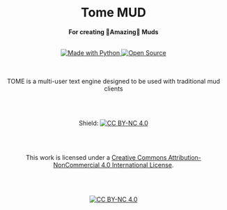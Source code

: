 <div align="center">
  <br>
  <h1>Tome MUD</h1>
  <strong>For creating 🌟Amazing🌟 Muds </strong>
  <br><br>

  <p align="center">
    <a href="https://forthebadge.com">
      <img src="https://forthebadge.com/images/badges/made-with-python.svg" alt="Made with Python">
    </a>
    <a href="https://forthebadge.com">
      <img src="https://forthebadge.com/images/badges/open-source.svg" alt="Open Source">
    </a>
  </p>

  <br><br>
  TOME is a multi-user text engine designed to be used with traditional mud clients

  <br><br>

  <p align="center">
    Shield:
    <a href="https://creativecommons.org/licenses/by-nc/4.0/">
      <img src="https://img.shields.io/badge/License-CC%20BY--NC%204.0-lightgrey.svg" alt="CC BY-NC 4.0">
    </a>
  </p>

  <br><br>

  This work is licensed under a
  <a href="https://creativecommons.org/licenses/by-nc/4.0/">Creative Commons Attribution-NonCommercial 4.0 International License</a>.

  <br><br>

  <p align="center">
    <a href="https://creativecommons.org/licenses/by-nc/4.0/">
      <img src="https://licensebuttons.net/l/by-nc/4.0/88x31.png" alt="CC BY-NC 4.0">
    </a>
  </p>
</div>

